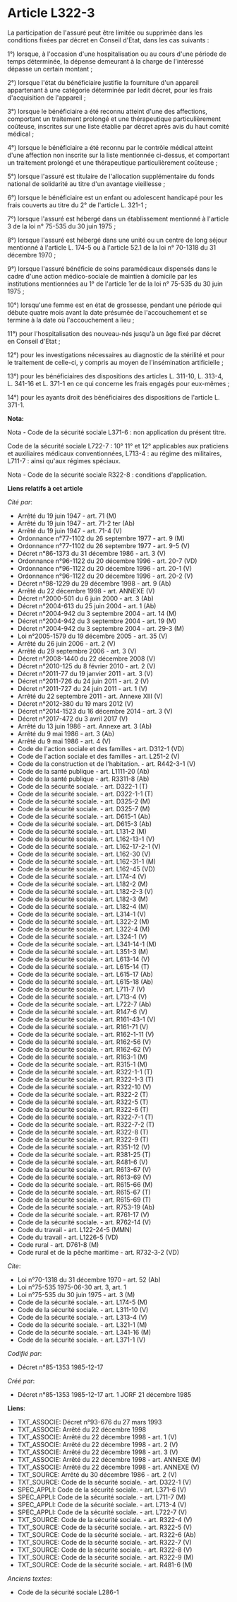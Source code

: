 # Article L322-3

La participation de l'assuré peut être limitée ou supprimée dans les conditions fixées par décret en Conseil d'Etat, dans les
cas suivants : 

1°) lorsque, à l'occasion d'une hospitalisation ou au cours d'une période de temps déterminée, la dépense demeurant à la
charge de l'intéressé dépasse un certain montant ; 

2°) lorsque l'état du bénéficiaire justifie la fourniture d'un appareil appartenant à une catégorie déterminée par ledit
décret, pour les frais d'acquisition de l'appareil ; 

3°) lorsque le bénéficiaire a été reconnu atteint d'une des affections, comportant un traitement prolongé et une
thérapeutique particulièrement coûteuse, inscrites sur une liste établie par décret après avis du haut comité médical ;

4°) lorsque le bénéficiaire a été reconnu par le contrôle médical atteint d'une affection non inscrite sur la liste
mentionnée ci-dessus, et comportant un traitement prolongé et une thérapeutique particulièrement coûteuse ; 

5°) lorsque l'assuré est titulaire de l'allocation supplémentaire du fonds national de solidarité au titre d'un avantage
vieillesse ;

6°) lorsque le bénéficiaire est un enfant ou adolescent handicapé pour les frais couverts au titre du 2° de l'article L.
321-1 ; 

7°) lorsque l'assuré est hébergé dans un établissement mentionné à l'article 3 de la loi n° 75-535 du 30 juin 1975 ; 

8°) lorsque l'assuré est hébergé dans une unité ou un centre de long séjour mentionné à l'article L. 174-5 ou à l'article
52.1 de la loi n° 70-1318 du 31 décembre 1970 ; 

9°) lorsque l'assuré bénéficie de soins paramédicaux dispensés dans le cadre d'une action médico-sociale de maintien à
domicile par les institutions mentionnées au 1° de l'article 1er de la loi n° 75-535 du 30 juin 1975 ; 

10°) lorsqu'une femme est en état de grossesse, pendant une période qui débute quatre mois avant la date présumée de
l'accouchement et se termine à la date où l'accouchement a lieu ;

11°) pour l'hospitalisation des nouveau-nés jusqu'à un âge fixé par décret en Conseil d'Etat ; 

12°) pour les investigations nécessaires au diagnostic de la stérilité et pour le traitement de celle-ci, y compris au moyen
de l'insémination artificielle ; 

13°) pour les bénéficiaires des dispositions des articles L. 311-10, L. 313-4, L. 341-16 et L. 371-1 en ce qui concerne les
frais engagés pour eux-mêmes ; 

14°) pour les ayants droit des bénéficiaires des dispositions de l'article L. 371-1.

**Nota:**

Nota - Code de la sécurité sociale L371-6 : non application du présent titre.

Code de la sécurité sociale L722-7 : 10° 11° et 12° applicables aux praticiens et auxiliaires médicaux conventionnées,
L713-4 : au régime des militaires, L711-7 : ainsi qu'aux régimes spéciaux.

Nota - Code de la sécurité sociale R322-8 : conditions d'application.

**Liens relatifs à cet article**

_Cité par_:

  - Arrêté du 19 juin 1947 - art. 71 (M)
  - Arrêté du 19 juin 1947 - art. 71-2 ter (Ab)
  - Arrêté du 19 juin 1947 - art. 71-4 (V)
  - Ordonnance n°77-1102 du 26 septembre 1977 - art. 9 (M)
  - Ordonnance n°77-1102 du 26 septembre 1977 - art. 9-5 (V)
  - Décret n°86-1373 du 31 décembre 1986 - art. 3 (V)
  - Ordonnance n°96-1122 du 20 décembre 1996 - art. 20-7 (VD)
  - Ordonnance n°96-1122 du 20 décembre 1996 - art. 20-1 (V)
  - Ordonnance n°96-1122 du 20 décembre 1996 - art. 20-2 (V)
  - Décret n°98-1229 du 29 décembre 1998 - art. 9 (Ab)
  - Arrêté du 22 décembre 1998 - art. ANNEXE (V)
  - Décret n°2000-501 du 6 juin 2000 - art. 3 (Ab)
  - Décret n°2004-613 du 25 juin 2004 - art. 1 (Ab)
  - Décret n°2004-942 du 3 septembre 2004 - art. 14 (M)
  - Décret n°2004-942 du 3 septembre 2004 - art. 19 (M)
  - Décret n°2004-942 du 3 septembre 2004 - art. 29-3 (M)
  - Loi n°2005-1579 du 19 décembre 2005 - art. 35 (V)
  - Arrêté du 26 juin 2006 - art. 2 (V)
  - Arrêté du 29 septembre 2006 - art. 3 (V)
  - Décret n°2008-1440 du 22 décembre 2008 (V)
  - Décret n°2010-125 du 8 février 2010 - art. 2 (V)
  - Décret n°2011-77 du 19 janvier 2011 - art. 3 (V)
  - Décret n°2011-726 du 24 juin 2011 - art. 2 (V)
  - Décret n°2011-727 du 24 juin 2011 - art. 1 (V)
  - Arrêté du 22 septembre 2011 - art. Annexe XIII (V)
  - Décret n°2012-380 du 19 mars 2012 (V)
  - Décret n°2014-1523 du 16 décembre 2014 - art. 3 (V)
  - Décret n°2017-472 du 3 avril 2017 (V)
  - Arrêté du 13 juin 1986 - art. Annexe art. 3 (Ab)
  - Arrêté du 9 mai 1986 - art. 3 (Ab)
  - Arrêté du 9 mai 1986 - art. 4 (V)
  - Code de l'action sociale et des familles - art. D312-1 (VD)
  - Code de l'action sociale et des familles - art. L251-2 (V)
  - Code de la construction et de l'habitation. - art. R442-3-1 (V)
  - Code de la santé publique - art. L1111-20 (Ab)
  - Code de la santé publique - art. R3311-8 (Ab)
  - Code de la sécurité sociale. - art. D322-1 (T)
  - Code de la sécurité sociale. - art. D322-1-1 (T)
  - Code de la sécurité sociale. - art. D325-2 (M)
  - Code de la sécurité sociale. - art. D325-7 (M)
  - Code de la sécurité sociale. - art. D615-1 (Ab)
  - Code de la sécurité sociale. - art. D615-3 (Ab)
  - Code de la sécurité sociale. - art. L131-2 (M)
  - Code de la sécurité sociale. - art. L162-13-1 (V)
  - Code de la sécurité sociale. - art. L162-17-2-1 (V)
  - Code de la sécurité sociale. - art. L162-30 (V)
  - Code de la sécurité sociale. - art. L162-31-1 (M)
  - Code de la sécurité sociale. - art. L162-45 (VD)
  - Code de la sécurité sociale. - art. L174-4 (V)
  - Code de la sécurité sociale. - art. L182-2 (M)
  - Code de la sécurité sociale. - art. L182-2-3 (V)
  - Code de la sécurité sociale. - art. L182-3 (M)
  - Code de la sécurité sociale. - art. L182-4 (M)
  - Code de la sécurité sociale. - art. L314-1 (V)
  - Code de la sécurité sociale. - art. L322-2 (M)
  - Code de la sécurité sociale. - art. L322-4 (M)
  - Code de la sécurité sociale. - art. L324-1 (V)
  - Code de la sécurité sociale. - art. L341-14-1 (M)
  - Code de la sécurité sociale. - art. L351-3 (M)
  - Code de la sécurité sociale. - art. L613-14 (V)
  - Code de la sécurité sociale. - art. L615-14 (T)
  - Code de la sécurité sociale. - art. L615-17 (Ab)
  - Code de la sécurité sociale. - art. L615-18 (Ab)
  - Code de la sécurité sociale. - art. L711-7 (V)
  - Code de la sécurité sociale. - art. L713-4 (V)
  - Code de la sécurité sociale. - art. L722-7 (Ab)
  - Code de la sécurité sociale. - art. R147-6 (V)
  - Code de la sécurité sociale. - art. R161-43-1 (V)
  - Code de la sécurité sociale. - art. R161-71 (V)
  - Code de la sécurité sociale. - art. R162-1-11 (V)
  - Code de la sécurité sociale. - art. R162-56 (V)
  - Code de la sécurité sociale. - art. R162-62 (V)
  - Code de la sécurité sociale. - art. R163-1 (M)
  - Code de la sécurité sociale. - art. R315-1 (M)
  - Code de la sécurité sociale. - art. R322-1-1 (T)
  - Code de la sécurité sociale. - art. R322-1-3 (T)
  - Code de la sécurité sociale. - art. R322-10 (V)
  - Code de la sécurité sociale. - art. R322-2 (T)
  - Code de la sécurité sociale. - art. R322-5 (T)
  - Code de la sécurité sociale. - art. R322-6 (T)
  - Code de la sécurité sociale. - art. R322-7-1 (T)
  - Code de la sécurité sociale. - art. R322-7-2 (T)
  - Code de la sécurité sociale. - art. R322-8 (T)
  - Code de la sécurité sociale. - art. R322-9 (T)
  - Code de la sécurité sociale. - art. R351-12 (V)
  - Code de la sécurité sociale. - art. R381-25 (T)
  - Code de la sécurité sociale. - art. R481-6 (V)
  - Code de la sécurité sociale. - art. R613-67 (V)
  - Code de la sécurité sociale. - art. R613-69 (V)
  - Code de la sécurité sociale. - art. R615-66 (M)
  - Code de la sécurité sociale. - art. R615-67 (T)
  - Code de la sécurité sociale. - art. R615-69 (T)
  - Code de la sécurité sociale. - art. R753-19 (Ab)
  - Code de la sécurité sociale. - art. R761-17 (V)
  - Code de la sécurité sociale. - art. R762-14 (V)
  - Code du travail - art. L122-24-5 (MMN)
  - Code du travail - art. L1226-5 (VD)
  - Code rural - art. D761-8 (M)
  - Code rural et de la pêche maritime - art. R732-3-2 (VD)

_Cite_:

  - Loi n°70-1318 du 31 décembre 1970 - art. 52 (Ab)
  - Loi n°75-535 1975-06-30 art. 3, art. 1
  - Loi n°75-535 du 30 juin 1975 - art. 3 (M)
  - Code de la sécurité sociale. - art. L174-5 (M)
  - Code de la sécurité sociale. - art. L311-10 (V)
  - Code de la sécurité sociale. - art. L313-4 (V)
  - Code de la sécurité sociale. - art. L321-1 (M)
  - Code de la sécurité sociale. - art. L341-16 (M)
  - Code de la sécurité sociale. - art. L371-1 (V)

_Codifié par_:

  - Décret n°85-1353 1985-12-17

_Créé par_:

  - Décret n°85-1353 1985-12-17 art. 1 JORF 21 décembre 1985

**Liens**:

  - TXT_ASSOCIE: Décret n°93-676 du 27 mars 1993
  - TXT_ASSOCIE: Arrêté du 22 décembre 1998
  - TXT_ASSOCIE: Arrêté du 22 décembre 1998 - art. 1 (V)
  - TXT_ASSOCIE: Arrêté du 22 décembre 1998 - art. 2 (V)
  - TXT_ASSOCIE: Arrêté du 22 décembre 1998 - art. 3 (V)
  - TXT_ASSOCIE: Arrêté du 22 décembre 1998 - art. ANNEXE (M)
  - TXT_ASSOCIE: Arrêté du 22 décembre 1998 - art. ANNEXE (V)
  - TXT_SOURCE: Arrêté du 30 décembre 1986 - art. 2 (V)
  - TXT_SOURCE: Code de la sécurité sociale. - art. D322-1 (V)
  - SPEC_APPLI: Code de la sécurité sociale. - art. L371-6 (V)
  - SPEC_APPLI: Code de la sécurité sociale. - art. L711-7 (M)
  - SPEC_APPLI: Code de la sécurité sociale. - art. L713-4 (V)
  - SPEC_APPLI: Code de la sécurité sociale. - art. L722-7 (V)
  - TXT_SOURCE: Code de la sécurité sociale. - art. R322-4 (V)
  - TXT_SOURCE: Code de la sécurité sociale. - art. R322-5 (V)
  - TXT_SOURCE: Code de la sécurité sociale. - art. R322-6 (Ab)
  - TXT_SOURCE: Code de la sécurité sociale. - art. R322-7 (V)
  - TXT_SOURCE: Code de la sécurité sociale. - art. R322-8 (V)
  - TXT_SOURCE: Code de la sécurité sociale. - art. R322-9 (M)
  - TXT_SOURCE: Code de la sécurité sociale. - art. R481-6 (M)

_Anciens textes_:

  - Code de la sécurité sociale L286-1
